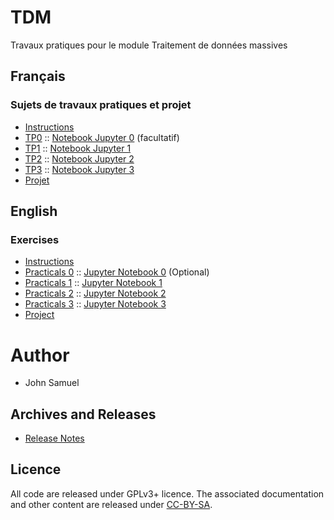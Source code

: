 # TDM
Travaux pratiques pour le module Traitement de données massives

## Français
### Sujets de travaux pratiques et projet
* [Instructions](fr/README.md)
* [TP0](fr/TP0/tp0.md) :: [Notebook Jupyter 0](fr/TP0/tp0.ipynb) (facultatif)
* [TP1](fr/TP1/tp1.md) :: [Notebook Jupyter 1](fr/TP1/tp1.ipynb)
* [TP2](fr/TP2/tp2.md) :: [Notebook Jupyter 2](fr/TP2/tp2.ipynb)
* [TP3](fr/TP3/tp3.md) :: [Notebook Jupyter 3](fr/TP3/tp3.ipynb)
* [Projet](fr/Projet/Projet.md)

## English 
### Exercises
* [Instructions](en/README.md)
* [Practicals 0](en/practical0/practical0.md) ::  [Jupyter Notebook 0](en/practical0/practical0.ipynb) (Optional)
* [Practicals 1](en/practical1/practical1.md) ::  [Jupyter Notebook 1](en/practical1/practical1.ipynb)
* [Practicals 2](en/practical2/practical2.md) ::  [Jupyter Notebook 2](en/practical2/practical2.ipynb)
* [Practicals 3](en/practical3/practical3.md) ::  [Jupyter Notebook 3](en/practical3/practical3.ipynb)
* [Project](en/Project/project.md)

# Author
* John Samuel

## Archives and Releases
* [Release Notes](RELEASE.md)

## Licence
All code are released under GPLv3+ licence. The associated documentation and other content are released under [CC-BY-SA](http://creativecommons.org/licenses/by-sa/4.0/).

